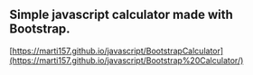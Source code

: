 ## Simple javascript calculator made with Bootstrap.

[https://marti157.github.io/javascript/BootstrapCalculator](https://marti157.github.io/javascript/Bootstrap%20Calculator/)
